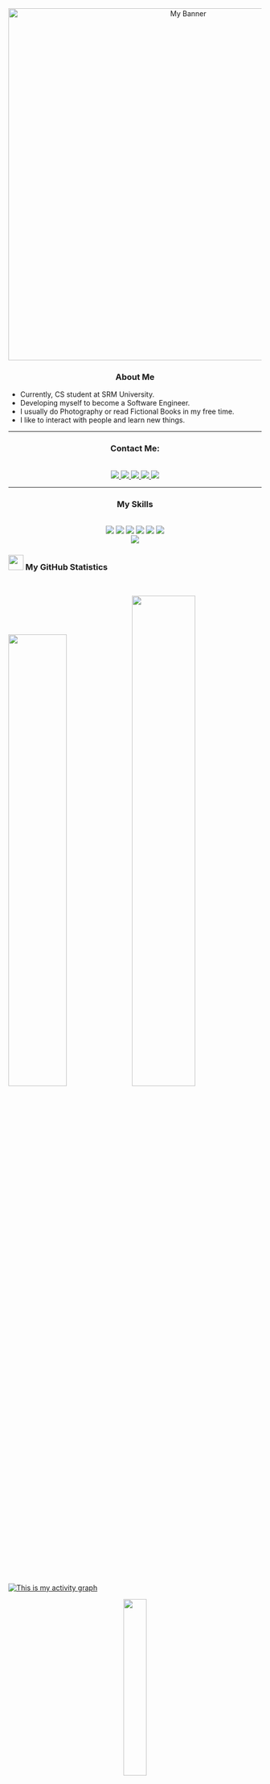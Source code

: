 <div id="header" align="center">
  <img src="https://user-images.githubusercontent.com/94859397/230547088-3477c935-1295-499c-98cc-725198ec944e.gif" width="700" alt="My Banner" />
</div>

<div id="bottom-left-header">
  <h3 align="center">About Me</h3>
  <ul>
    <li>Currently, CS student at SRM University.</li>
    <li>Developing myself to become a Software Engineer.
    <li>I usually do Photography or read Fictional Books in my free time.
    <li>I like to interact with people and learn new things.
  </ul>
</div>
<hr>

<p>
<div id="social" align="center">
  <h3>Contact Me:</h3>
  <br>
  <a href="https://twitter.com/ridamkrishna">
    <img src="https://img.shields.io/badge/Twitter-1DA1F2?style=for-the-badge&logo=twitter&logoColor=white">
  </a>
  <a href="https://www.linkedin.com/in/ridam-krishna/">
    <img src="https://img.shields.io/badge/LinkedIn-0077B5?style=for-the-badge&logo=linkedin&logoColor=white">
  </a>
  <a href="mailto:ridam3102krishna@gmail.com">
    <img src="https://img.shields.io/badge/Gmail-D14836?style=for-the-badge&logo=gmail&logoColor=white"/>
  </a>
  <a href="https://www.instagram.com/rhythm_krishna">
    <img src="https://img.shields.io/badge/Instagram-E4405F?style=for-the-badge&logo=instagram&logoColor=white">
  </a>
  <a href="https://www.facebook.com/ridam.krishna.9">
    <img src="https://img.shields.io/badge/Facebook-1877F2?style=for-the-badge&logo=facebook&logoColor=white">
  </a>
</div>
</p>
<hr>

<div id="languages" align="center">
  <h3>My Skills</h3>
  <br>
  <img src="https://img.shields.io/badge/C-00599C?style=for-the-badge&logo=c&logoColor=white"/>
  <img src="https://img.shields.io/badge/C%2B%2B-00599C?style=for-the-badge&logo=c%2B%2B&logoColor=white"/>
  <img src="https://img.shields.io/badge/HTML5-E34F26?style=for-the-badge&logo=html5&logoColor=white"/>
  <img src="https://img.shields.io/badge/CSS3-1572B6?style=for-the-badge&logo=css3&logoColor=white"/>
  <img src="https://img.shields.io/badge/MySQL-00000F?style=for-the-badge&logo=mysql&logoColor=white"/>
  <img src="https://img.shields.io/badge/Arduino_IDE-00979D?style=for-the-badge&logo=arduino&logoColor=white"/><br>
  <a href="https://leetcode.com/ridamexe">
    <img src="https://img.shields.io/badge/-LeetCode-FFA116?style=for-the-badge&logo=LeetCode&logoColor=black"/>
  </a>
</div>



<h3>
  <img src="https://user-images.githubusercontent.com/94859397/230573873-edd321d3-0ace-44c2-a20f-f10b01691f60.gif" width="30"> 
  My GitHub Statistics </h3>
<br/>
<p align="left">
<!--   <a href="http://torrinleonard.com/"> -->
    <img width="48%" src="https://github-readme-stats.vercel.app/api?username=ridamEXE&show_icons=true&include_all_commits=true&theme=dark&hide_border=true">
    <img width="50%" src="https://github-readme-streak-stats.herokuapp.com/?user=ridamEXE&theme=dark&hide_border=true">		  
<!--   </a> -->
</p>

[![This is my activity graph](https://github-readme-activity-graph.cyclic.app/graph?username=ridamEXE&theme=high-contrast&hide_border=true&custom_title=My%20Recent%20Activity)](https://github.com/ridamEXE/github-readme-activity-graph)

<p align="center">
  <a href="http://torrinleonard.com/">
    <img width="30%" src="https://github-readme-stats.vercel.app/api/top-langs/?username=ridamEXE&theme=dark&hide_border=true&include_all_commits=true&count_private=true&layout=compact">
  </a>
</p>
<p align="center"><img src="https://profile-counter.glitch.me/{ridamEXE}/count.svg"></p>
